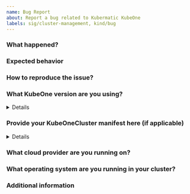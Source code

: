 ```yaml
---
name: Bug Report
about: Report a bug related to Kubermatic KubeOne
labels: sig/cluster-management, kind/bug
---
```


### What happened?

<!-- Try to provide as much information as possible.
If you're reporting a security issue, please check the guidelines for reporting security issues:
https://github.com/kubermatic/kubeone/blob/main/CONTRIBUTING.md#reporting-a-security-vulnerability -->

### Expected behavior

<!-- What did you expected to happen? -->

### How to reproduce the issue?

<!-- Please provide as much information as possible, so we can reproduce the issue on our own. -->

### What KubeOne version are you using?

<!-- Please provide output of kubeone version here. -->

<details>

```console
$ kubeone version
# paste output here
```

</details>

### Provide your KubeOneCluster manifest here (if applicable)

<!-- Providing the KubeOneCluster manifest will help us reproduce the issue.
Please make sure to redact all secrets (e.g. passwords, URLs...)! -->

<details>

```yaml
# paste manifest here
```

</details>

### What cloud provider are you running on?

<!-- AWS, Azure, DigitalOcean, GCP, Hetzner Cloud, Nutanix, OpenStack, Equinix Metal (Packet), VMware vSphere, Other (e.g. baremetal or non-natively supported provider) -->

### What operating system are you running in your cluster?

<!-- Ubuntu 20.04/22.04, CentOS 7, Rocky Linux 8, Flatcar Linux, ... -->

### Additional information

<!-- Additional information about the bug you're reporting (optional). -->
